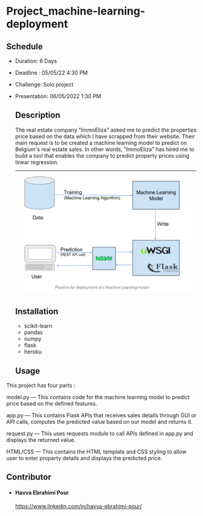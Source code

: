 # Project_machine-learning-deployment
  ## Schedule

- Duration: 6 Days 
- Deadline : 05/05/22 4:30 PM
- Challenge: Solo project
- Presentation: 06/05/2022 1:30 PM
  ## Description
    The real estate company "ImmoEliza" asked me to predict the properties price based on the data which I have scrapped from their website. Their main request is to be created a machine learning model to predict on Belgium's real estate sales. In other words,  "ImmoEliza" has hired me to build a tool that enables the company to predict property prices using linear regression.




  | ![](images/project_Structure.png)
  |  --- | 

  ## Installation

  - scikit-learn
  - pandas
  - numpy
  - flask
  - heroku

  ## Usage

This project has four parts :

 model.py — This contains code for the machine learning model to predict price based on the defined features.
 
 app.py — This contains Flask APIs that receives sales details through GUI or API calls, computes the predicted value based on our model and returns it.

 request.py — This uses requests module to call APIs defined in app.py and displays the returned value.

 HTML/CSS — This contains the HTML template and CSS styling to allow user to enter property details and displays the predicted price.

   ## Contributor
   - #### Havva Ebrahimi Pour
     https://www.linkedin.com/in/havva-ebrahimi-pour/


